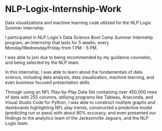 # NLP-Logix-Internship-Work

Data visualizations and machine learning code utilized for the NLP Logix Summer Internship.

  I participated in NLP Logix's Data Science Boot Camp Summer Internship program, an internship that lasts for 5 weeks, every Monday/Wednesday/Friday from 1 PM - 5 PM.
  
  I was able to join due to being recommended by my guidance counselor, and being selected by the NLP team.
  
  In this internship, I was able to learn about the fundamentals of data science, including data analysis, data visualization, machine learning, and even business focused presentation skills.
  
  Through using an NFL Play-by-Play Data Set containing over 450,000 rows of data with 255 columns, utilizing programs like Tableau, Anaconda, and Visual Studio Code for Python, I was able to construct multiple graphs and dashboards highlighting NFL play trends, constructed a predictive model (predicting run or pass) with about 80% accuracy, and even presented our findings to the analytics team of the Jacksonville Jaguars, and the NLP Logix team.
